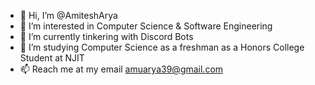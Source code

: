 - 👋 Hi, I’m @AmiteshArya
- 👀 I’m interested in Computer Science & Software Engineering
- 🌱 I’m currently tinkering with Discord Bots
- 💞️ I’m studying Computer Science as a freshman as a Honors College Student at NJIT 
- 📫 Reach me at my email amuarya39@gmail.com 

<!---
AmiteshArya/AmiteshArya is a ✨ special ✨ repository because its `README.md` (this file) appears on your GitHub profile.
You can click the Preview link to take a look at your changes.
--->
